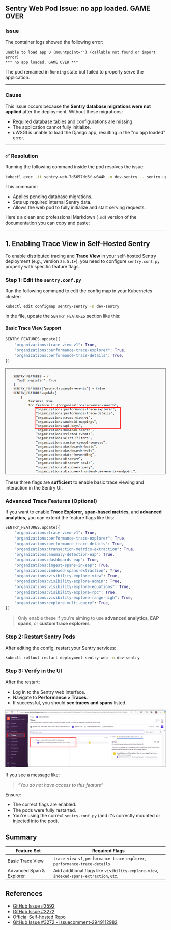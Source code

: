 ## Sentry Web Pod Issue: **no app loaded. GAME OVER**

### **Issue**

The container logs showed the following error:

```
unable to load app 0 (mountpoint='') (callable not found or import error)
*** no app loaded. GAME OVER ***
```

The pod remained in `Running` state but failed to properly serve the application.

---

### **Cause**

This issue occurs because the **Sentry database migrations were not applied** after the deployment. Without these migrations:

* Required database tables and configurations are missing.
* The application cannot fully initialize.
* uWSGI is unable to load the Django app, resulting in the "no app loaded" error.

---

### ✅ **Resolution**

Running the following command inside the pod resolves the issue:

```bash
kubectl exec -it sentry-web-7d5657dd6f-w844h -n dev-sentry -- sentry upgrade
```

This command:

* Applies pending database migrations.
* Sets up required internal Sentry data.
* Allows the web pod to fully initialize and start serving requests.

Here's a clean and professional Markdown (`.md`) version of the documentation you can copy and paste:

---

## 1. Enabling Trace View in Self-Hosted Sentry

To enable distributed tracing and **Trace View** in your self-hosted Sentry deployment (e.g., version `25.5.1+`), you need to configure `sentry.conf.py` properly with specific feature flags.

### Step 1: Edit the `sentry.conf.py`

Run the following command to edit the config map in your Kubernetes cluster:

```bash
kubectl edit configmap sentry-sentry -n dev-sentry
```

In the file, update the `SENTRY_FEATURES` section like this:

#### Basic Trace View Support

```python
SENTRY_FEATURES.update({
    "organizations:trace-view-v1": True,
    "organizations:performance-trace-explorer": True,
    "organizations:performance-trace-details": True,
})
```
![configmap-update](screen-shots/configmap-update.png)

These three flags are **sufficient** to enable basic trace viewing and interaction in the Sentry UI.

### Advanced Trace Features (Optional)

If you want to enable **Trace Explorer**, **span-based metrics**, and **advanced analytics**, you can extend the feature flags like this:

```python
SENTRY_FEATURES.update({
    "organizations:trace-view-v1": True,
    "organizations:performance-trace-explorer": True,
    "organizations:performance-trace-details": True,
    "organizations:transaction-metrics-extraction": True,
    "organizations:anomaly-detection-eap": True,
    "organizations:dashboards-eap": True,
    "organizations:ingest-spans-in-eap": True,
    "organizations:indexed-spans-extraction": True,
    "organizations:visibility-explore-view": True,
    "organizations:visibility-explore-admin": True,
    "organizations:visibility-explore-equations": True,
    "organizations:visibility-explore-rpc": True,
    "organizations:visibility-explore-range-high": True,
    "organizations:explore-multi-query": True,
})
```

> Only enable these if you're aiming to use **advanced analytics**, **EAP spans**, or **custom trace explorers**

### Step 2: Restart Sentry Pods

After editing the config, restart your Sentry services:

```bash
kubectl rollout restart deployment sentry-web -n dev-sentry
```

### Step 3: Verify in the UI

After the restart:

* Log in to the Sentry web interface.
* Navigate to **Performance > Traces**.
* If successful, you should **see traces and spans** listed.

![traces](screen-shots/traces.png)

If you see a message like:

> *“You do not have access to this feature”*

Ensure:

* The correct flags are enabled.
* The pods were fully restarted.
* You're using the correct `sentry.conf.py` (and it's correctly mounted or injected into the pod).
  
## Summary

| Feature Set              | Required Flags                                                                        |
| ------------------------ | ------------------------------------------------------------------------------------- |
| Basic Trace View         | `trace-view-v1`, `performance-trace-explorer`, `performance-trace-details`            |
| Advanced Span & Explorer | Add additional flags like `visibility-explore-view`, `indexed-spans-extraction`, etc. |


## References

* [GitHub Issue #3592](https://github.com/getsentry/self-hosted/issues/3592)
* [GitHub Issue #3272](https://github.com/getsentry/self-hosted/issues/3272)
* [Official Self-hosted Repo](https://github.com/getsentry/self-hosted)
* [GitHub Issue #3272 - issuecomment-2949112982](https://github.com/getsentry/self-hosted/issues/3592#issuecomment-2949112982)
